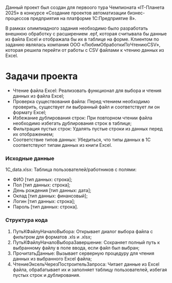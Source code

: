 Данный проект был создан для первоого тура Чемпионата «IT-Планета 2025» в конкурсе «Создание проектов автоматизации бизнес-процессов предприятия на платформе 1С:Предприятие 8».

В рамках олимпиадного задания необходимо было разработать внешнюю обработку с расширением .epf, которая считывала бы данные из файла Excel и отображала бы их в таблице на форме. Клиентом по заданию являлась компания ООО «ЛюбимОбработкиПоЧтениюCSV», которая решила перейти от работы с CSV файлами к чтению данных из Excel.

# Задачи проекта

* Чтение файла Excel: Реализовать функционал для выбора и чтения данных из файла Excel;
* Проверка существования файла: Перед чтением необходимо проверить, существует ли выбранный файл и соответствует ли он формату Excel;
* Избежание дублирования строк: При повторном чтении файла необходимо избегать дублирования строк в таблице;
* Фильтрация пустых строк: Удалять пустые строки из данных перед их отображением;
* Соответствие типов данных: Убедиться, что типы данных в 1С соответствуют типам данных из книги Excel.

### Исходные данные

1C_data.xlsx: Таблица пользователей/работников с полями:
* ФИО [тип данных: строка];
* Пол [тип данных: строка];
* День рождения [тип данных: дата];
* Оклад [тип данных: финансовый];
* Логин [тип данных: строка];
* Пароль [тип данных: строка].

### Структура кода

1.  ПутьКФайлуНачалоВыбора: Открывает диалог выбора файла с фильтром для форматов .xls и .xlsx;
2.  ПутьКФайлуНачалоВыбораЗавершение: Сохраняет полный путь к выбранному файлу в поле ввода, если файл был выбран;
3.  ПрочитатьДанные: Вызывает серверную процедуру для чтения данных из выбранного Excel файла;
4.  ЧтениеЭксельЧерезПостроительЗапроса: Читает данные из Excel файла, обрабатывает их и заполняет таблицу пользователей, избегая пустых строк и дублирования.
